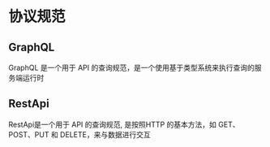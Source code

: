 # 协议规范

## GraphQL

GraphQL 是一个用于 API 的查询规范，是一个使用基于类型系统来执行查询的服务端运行时

## RestApi

RestApi是一个用于 API 的查询规范, 是按照HTTP 的基本方法，如 GET、POST、PUT 和 DELETE，来与数据进行交互